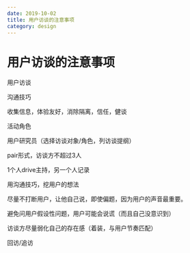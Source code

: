 ```yaml
---
date: 2019-10-02
title: 用户访谈的注意事项
category: design
---
```

# 用户访谈的注意事项

用户访谈

沟通技巧

收集信息，体验友好，消除隔离，信任，健谈

活动角色

用户研究员（选择访谈对象/角色，列访谈提纲）

pair形式，访谈方不超过3人

1个人drive主持，另一个人记录

用沟通技巧，挖用户的想法

尽量不打断用户，让他自己说，即使偏题，因为用户的声音最重要。

避免问用户假设性问题，用户可能会说谎（而且自己没意识到）

访谈方尽量弱化自己的存在感（着装，与用户节奏匹配）

回访/追访
